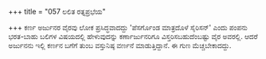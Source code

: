 +++
title = "057 ಲಲಿತ ರತ್ನಪ್ರಭೆಯ"

+++
ಕರ್ಣ ಅರ್ಜುನರ ವೈರವು ಲೋಕ ಪ್ರಸಿದ್ಧವಾದದ್ದು 'ಪೆಸರ್ಗೊಂಡ ಮಾತ್ರದೊಳೆ ಸೈರಿಸನ್' ಎಂದು ಪಂಪನು ಭರತ-ಬಾಹು ಬಲಿಗಳ ವಿಷಯದಲ್ಲಿ ಹೇಳುವುದನ್ನು ಕರ್ಣಾರ್ಜುನರಿಗೂ ವಿಸ್ತರಿಸಬಹುದೆಂಬಷ್ಟು ವೈರ ಅವರಲ್ಲಿ. ಆದರೆ ಅರ್ಜುನನು ಇಲ್ಲಿ ಕರ್ಣನ ಬಗೆಗೆ ತುಂಬ ವಸ್ತುನಿಷ್ಠ ವರ್ಣನೆ ಮಾಡುತ್ತಿದ್ದಾನೆ. ಈ ಗುಣ ಮೆಚ್ಚಬೇಕಾದದ್ದು.